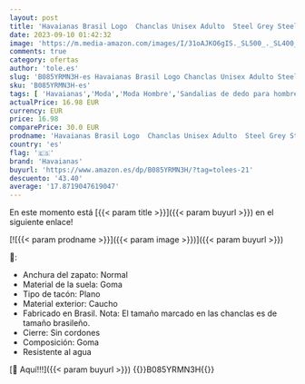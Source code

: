 ```yaml
---
layout: post
title: 'Havaianas Brasil Logo  Chanclas Unisex Adulto  Steel Grey Steel Grey  41/42 EU'
date: 2023-09-10 01:42:32
image: 'https://m.media-amazon.com/images/I/31oAJKO6gIS._SL500_._SL400_.jpg'
comments: true
category: ofertas
author: 'tole.es'
slug: 'B085YRMN3H-es Havaianas Brasil Logo Chanclas Unisex Adulto Steel Grey...'
sku: 'B085YRMN3H-es'
tags: [ 'Havaianas','Moda','Moda Hombre','Sandalias de dedo para hombre','Self Service','Special Features Stores','Zapatos para hombre','chanclas','havaianas','🇪🇸', ]
actualPrice: 16.98 EUR
currency: EUR
price: 16.98
comparePrice: 30.0 EUR
prodname: 'Havaianas Brasil Logo  Chanclas Unisex Adulto  Steel Grey Steel Grey  41/42 EU'
country: 'es'
flag: '🇪🇸'
brand: 'Havaianas'
buyurl: 'https://www.amazon.es/dp/B085YRMN3H/?tag=tolees-21'
descuento: '43.40'
average: '17.8719047619047'
---
```


En este momento está [{{< param title >}}]({{< param buyurl >}}) en el siguiente enlace!

[![{{< param prodname >}}]({{< param image >}})]({{< param buyurl >}})

🔎:

- Anchura del zapato: Normal
- Material de la suela: Goma
- Tipo de tacón: Plano
- Material exterior: Caucho
- Fabricado en Brasil. Nota: El tamaño marcado en las chanclas es de tamaño brasileño.
- Cierre: Sin cordones
- Composición: Goma
- Resistente al agua

[🛒 Aquí!!!]({{< param buyurl >}})
{{<world>}}B085YRMN3H{{</world>}}
